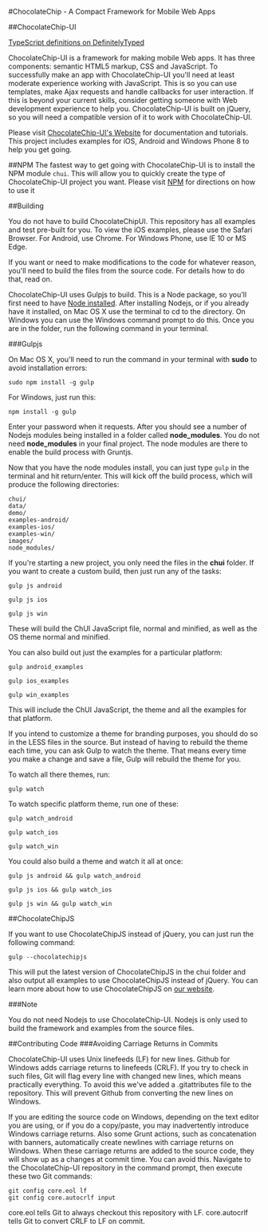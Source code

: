 #ChocolateChip - A Compact Framework for Mobile Web Apps


##ChocolateChip-UI


[TypeScript definitions on DefinitelyTyped](http://definitelytyped.org)


ChocolateChip-UI is a framework for making mobile Web apps. It has three components: semantic HTML5 markup, CSS and JavaScript. To successfully make an app with ChocolateChip-UI you'll need at least moderate experience working with JavaScript. This is so you can use templates, make Ajax requests and handle callbacks for user interaction. If this is beyond your current skills, consider getting someone with Web development experience to help you. ChocolateChip-UI is built on jQuery, so you will need a compatible version of it to work with ChocolateChip-UI.

Please visit [ChocolateChip-UI's Website](http://chocolatechip-ui.com) for documentation and tutorials. This project includes examples for iOS, Android and Windows Phone 8 to help you get going.

##NPM
The fastest way to get going with ChocolateChip-UI is to install the NPM module ```chui```. This will allow you to quickly create the type of ChocolateChip-UI project you want. Please visit [NPM](https://www.npmjs.com/package/chui) for directions on how to use it

##Building 

You do not have to build ChocolateChipUI. This repository has all examples and test pre-built for you. To view the iOS examples, please use the Safari Browser. For Android, use Chrome. For Windows Phone, use IE 10 or MS Edge. 

If you want or need to make modifications to the code for whatever reason, you'll need to build the files from the source code. For details how to do that, read on.

ChocolateChip-UI uses Gulpjs to build. This is a Node package, so you'll first need to have [Node installed](http://http://nodejs.org). After installing Nodejs, or if you already have it installed, on Mac OS X use the terminal to cd to the directory. On Windows you can use the Windows command prompt to do this. Once you are in the folder, run the following command in your terminal. 

###Gulpjs

On Mac OS X, you'll need to run the command in your terminal with **sudo** to avoid installation errors:

```shell
sudo npm install -g gulp
``` 


For Windows, just run this:

```shell
npm install -g gulp
```

Enter your password when it requests. After you should see a number of Nodejs modules being installed in a folder called **node\_modules**. You do not need **node\_modules** in your final project. The node modules are there to enable the build process with Gruntjs.

Now that you have the node modules install, you can just type `gulp` in the terminal and hit return/enter. This will kick off the build process, which will produce the following directories:

```
chui/
data/
demo/
examples-android/
examples-ios/
examples-win/
images/
node_modules/
```

If you're starting a new project, you only need the files in the **chui** folder. If you want to create a custom build, then just run any of the tasks:

```
gulp js android
```

```
gulp js ios
```

```
gulp js win
```

These will build the ChUI JavaScript file, normal and minified, as well as the OS theme normal and minified.

You can also build out just the examples for a particular platform:


```
gulp android_examples
```

```
gulp ios_examples
```

```
gulp win_examples
```

This will include the ChUI JavaScript, the theme and all the examples for that platform.

If you intend to customize a theme for branding purposes, you should do so in the LESS files in the source. But instead of having to rebuild the theme each time, you can ask Gulp to watch the theme. That means every time you make a change and save a file, Gulp will rebuild the theme for you.

To watch all there themes, run:

```
gulp watch
```

To watch specific platform theme, run one of these:

```
gulp watch_android
```

```
gulp watch_ios
```

```
gulp watch_win
```

You could also build a theme and watch it all at once:

```
gulp js android && gulp watch_android
```

```
gulp js ios && gulp watch_ios
```

```
gulp js win && gulp watch_win
```
##ChocolateChipJS

If you want to use ChocolateChipJS instead of jQuery, you can just run the following command:


```
gulp --chocolatechipjs
```

This will put the latest version of ChocolateChipJS in the chui folder and also output all examples to use ChocolateChipJS instead of jQuery. You can learn more about how to use ChocolateChipJS on [our website](http://chocolatechip-ui.com).

###Note

You do not need Nodejs to use ChocolateChip-UI. Nodejs is only used to build the framework and examples from the source files.

##Contributing Code
###Avoiding Carriage Returns in Commits

ChocolateChip-UI uses Unix linefeeds (LF) for new lines. Github for Windows adds carriage returns to linefeeds (CRLF). If you try to check in such files, Git will flag every line with changed new lines, which means practically everything. To avoid this we've added a .gitattributes file to the repository. This will prevent Github from converting the new lines on Windows. 

If you are editing the source code on Windows, depending on the text editor you are using, or if you do a copy/paste, you may inadvertently introduce Windows carriage returns. Also some Grunt actions, such as concatenation with banners, automatically create newlines with carriage returns on Windows. When these carriage returns are added to the source code, they will show up as a changes at commit time. You can avoid this. Navigate to the ChocolateChip-UI repository in the command prompt, then execute these two Git commands:

```
git config core.eol lf
git config core.autocrlf input
```

core.eol tells Git to always checkout this repository with LF. 
core.autocrlf tells Git to convert CRLF to LF on commit.

